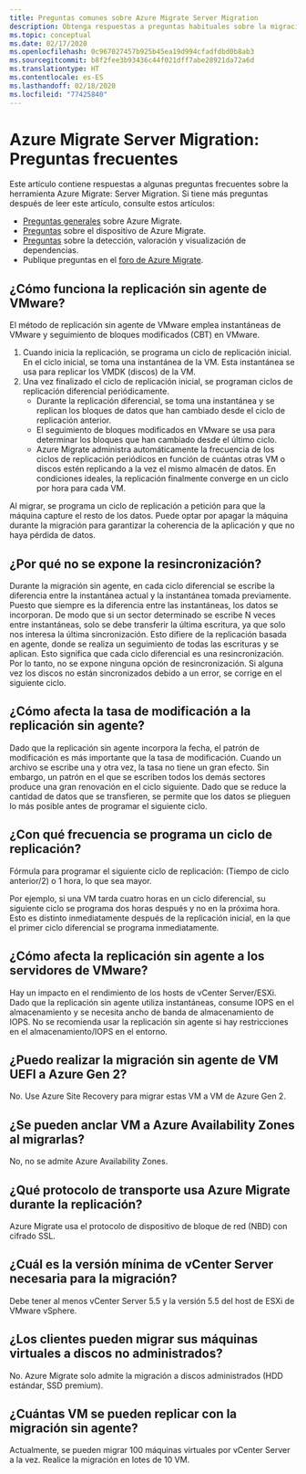 ```yaml
---
title: Preguntas comunes sobre Azure Migrate Server Migration
description: Obtenga respuestas a preguntas habituales sobre la migración de máquinas con Azure Migrate Server Migration
ms.topic: conceptual
ms.date: 02/17/2020
ms.openlocfilehash: 0c967027457b925b45ea19d994cfadfdbd0b8ab3
ms.sourcegitcommit: b8f2fee3b93436c44f021dff7abe28921da72a6d
ms.translationtype: HT
ms.contentlocale: es-ES
ms.lasthandoff: 02/18/2020
ms.locfileid: "77425840"
---
```

# <a name="azure-migrate-server-migration-common-questions"></a>Azure Migrate Server Migration: Preguntas frecuentes

Este artículo contiene respuestas a algunas preguntas frecuentes sobre la herramienta Azure Migrate: Server Migration. Si tiene más preguntas después de leer este artículo, consulte estos artículos:

- [Preguntas generales](resources-faq.md) sobre Azure Migrate.
- [Preguntas](common-questions-appliance.md) sobre el dispositivo de Azure Migrate.
- [Preguntas](common-questions-discovery-assessment.md) sobre la detección, valoración y visualización de dependencias.
- Publique preguntas en el [foro de Azure Migrate](https://aka.ms/AzureMigrateForum).


## <a name="how-does-agentless-vmware-replication-work"></a>¿Cómo funciona la replicación sin agente de VMware?

El método de replicación sin agente de VMware emplea instantáneas de VMware y seguimiento de bloques modificados (CBT) en VMware.

1. Cuando inicia la replicación, se programa un ciclo de replicación inicial. En el ciclo inicial, se toma una instantánea de la VM. Esta instantánea se usa para replicar los VMDK (discos) de la VM. 
2. Una vez finalizado el ciclo de replicación inicial, se programan ciclos de replicación diferencial periódicamente.
    - Durante la replicación diferencial, se toma una instantánea y se replican los bloques de datos que han cambiado desde el ciclo de replicación anterior.
    - El seguimiento de bloques modificados en VMware se usa para determinar los bloques que han cambiado desde el último ciclo.
    - Azure Migrate administra automáticamente la frecuencia de los ciclos de replicación periódicos en función de cuántas otras VM o discos estén replicando a la vez el mismo almacén de datos. En condiciones ideales, la replicación finalmente converge en un ciclo por hora para cada VM.

Al migrar, se programa un ciclo de replicación a petición para que la máquina capture el resto de los datos. Puede optar por apagar la máquina durante la migración para garantizar la coherencia de la aplicación y que no haya pérdida de datos.

## <a name="why-isnt-resynchronization-exposed"></a>¿Por qué no se expone la resincronización?

Durante la migración sin agente, en cada ciclo diferencial se escribe la diferencia entre la instantánea actual y la instantánea tomada previamente. Puesto que siempre es la diferencia entre las instantáneas, los datos se incorporan. De modo que si un sector determinado se escribe N veces entre instantáneas, solo se debe transferir la última escritura, ya que solo nos interesa la última sincronización. Esto difiere de la replicación basada en agente, donde se realiza un seguimiento de todas las escrituras y se aplican. Esto significa que cada ciclo diferencial es una resincronización. Por lo tanto, no se expone ninguna opción de resincronización. Si alguna vez los discos no están sincronizados debido a un error, se corrige en el siguiente ciclo. 

## <a name="how-does-churn-rate-impact-agentless-replication"></a>¿Cómo afecta la tasa de modificación a la replicación sin agente?

Dado que la replicación sin agente incorpora la fecha, el patrón de modificación es más importante que la tasa de modificación. Cuando un archivo se escribe una y otra vez, la tasa no tiene un gran efecto. Sin embargo, un patrón en el que se escriben todos los demás sectores produce una gran renovación en el ciclo siguiente. Dado que se reduce la cantidad de datos que se transfieren, se permite que los datos se plieguen lo más posible antes de programar el siguiente ciclo.  

## <a name="how-frequently-is-a-replication-cycle-scheduled"></a>¿Con qué frecuencia se programa un ciclo de replicación?

Fórmula para programar el siguiente ciclo de replicación: (Tiempo de ciclo anterior/2) o 1 hora, lo que sea mayor.

Por ejemplo, si una VM tarda cuatro horas en un ciclo diferencial, su siguiente ciclo se programa dos horas después y no en la próxima hora. Esto es distinto inmediatamente después de la replicación inicial, en la que el primer ciclo diferencial se programa inmediatamente.

## <a name="how-does-agentless-replication-impact-vmware-servers"></a>¿Cómo afecta la replicación sin agente a los servidores de VMware?

Hay un impacto en el rendimiento de los hosts de vCenter Server/ESXi. Dado que la replicación sin agente utiliza instantáneas, consume IOPS en el almacenamiento y se necesita ancho de banda de almacenamiento de IOPS. No se recomienda usar la replicación sin agente si hay restricciones en el almacenamiento/IOPS en el entorno.

## <a name="can-i-do-agentless-migration-of-uefi-vms-to-azure-gen-2"></a>¿Puedo realizar la migración sin agente de VM UEFI a Azure Gen 2?

No. Use Azure Site Recovery para migrar estas VM a VM de Azure Gen 2. 

## <a name="can-i-pin-vms-to-azure-availability-zones-when-i-migrate"></a>¿Se pueden anclar VM a Azure Availability Zones al migrarlas?

No, no se admite Azure Availability Zones.

## <a name="which-transport-protocol-is-used-by-azure-migrate-during-replication"></a>¿Qué protocolo de transporte usa Azure Migrate durante la replicación?

Azure Migrate usa el protocolo de dispositivo de bloque de red (NBD) con cifrado SSL.

## <a name="what-is-the-minimum-vcenter-server-version-required-for-migration"></a>¿Cuál es la versión mínima de vCenter Server necesaria para la migración?

Debe tener al menos vCenter Server 5.5 y la versión 5.5 del host de ESXi de VMware vSphere.

## <a name="can-customers-migrate-their-vms-to-unmanaged-disks"></a>¿Los clientes pueden migrar sus máquinas virtuales a discos no administrados?

No. Azure Migrate solo admite la migración a discos administrados (HDD estándar, SSD premium).

## <a name="how-many-vms-can-i-replicate-together-with-agentless-migration"></a>¿Cuántas VM se pueden replicar con la migración sin agente?

Actualmente, se pueden migrar 100 máquinas virtuales por vCenter Server a la vez. Realice la migración en lotes de 10 VM.
 




